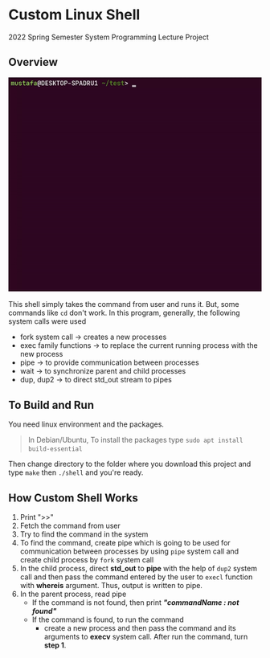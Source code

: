 
# Custom Linux Shell
 2022 Spring Semester System Programming Lecture Project

## Overview

<p align="center">
	<img src="/img/myShell.gif" />
</p>

This shell simply takes the command from user and runs it. But, some commands like ``cd`` don't work.
In this program, generally, the following system calls were used
* fork system call &rarr; creates a new processes
* exec family functions &rarr; to replace the current running process with the new process
* pipe &rarr; to provide communication between processes
* wait &rarr; to synchronize parent and child processes
* dup, dup2 &rarr; to direct std_out stream to pipes

## To Build and Run
You need linux environment and the packages.
> In Debian/Ubuntu, To install the packages type  ``sudo apt install build-essential`` 

Then change directory to the folder where you download this project and type ``make`` then ``./shell`` and  you're ready.

## How Custom Shell Works

1. Print ">>"
2. Fetch the command from user
3. Try to find the command in the system
4. To find the command, create pipe which is going to be used for communication between processes by using ``pipe`` system call  and create child process by ``fork`` system call
5. In the child process, direct **std_out** to **pipe** with the help of ``dup2`` system call and then pass the command entered by the user to ``execl`` function with **whereis** argument. Thus, output is written to pipe. 
6. In the parent process, read pipe 
	- If the command is not found, then print ***"commandName : not found"***
	- If the command is found, to run the command
		- create a new process and then pass the command and its arguments to **execv** system call. After run the command, turn **step 1**. 
